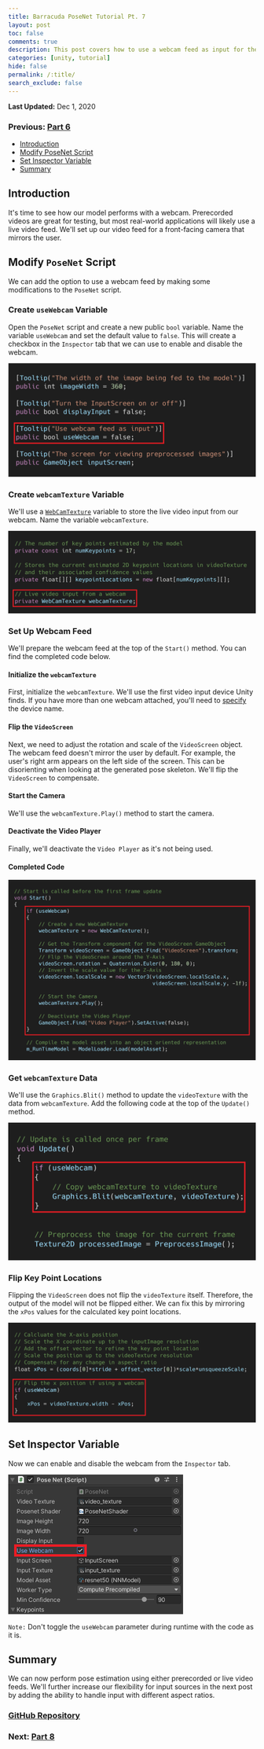 ```yaml
---
title: Barracuda PoseNet Tutorial Pt. 7
layout: post
toc: false
comments: true
description: This post covers how to use a webcam feed as input for the PoseNet model.
categories: [unity, tutorial]
hide: false
permalink: /:title/
search_exclude: false
---
```


**Last Updated:** Dec 1, 2020

### Previous: [Part 6](https://christianjmills.com/Barracuda-PoseNet-Tutorial-6/)

* [Introduction](#introduction)
* [Modify PoseNet Script](#modify-posenet-script)
* [Set Inspector Variable](#set-inspector-variable)
* [Summary](#summary)

## Introduction

It's time to see how our model performs with a webcam. Prerecorded videos are great for testing, but most real-world applications will likely use a live video feed. We'll set up our video feed for a front-facing camera that mirrors the user.



## Modify `PoseNet` Script

We can add the option to use a webcam feed by making some modifications to the `PoseNet` script.

### Create `useWebcam` Variable

Open the `PoseNet` script and create a new public `bool` variable. Name the variable `useWebcam` and set the default value to `false`. This will create a checkbox in the `Inspector` tab that we can use to enable and disable the webcam.

![useWebcam_variable](\images\barracuda-posenet-tutorial\part-7\useWebcam_variable.png)



### Create `webcamTexture` Variable

We'll use a [`WebCamTexture`](https://docs.unity3d.com/ScriptReference/WebCamTexture.html) variable to store the live video input from our webcam. Name the variable `webcamTexture`.

![webcamTexture_variable](\images\barracuda-posenet-tutorial\part-7\webcamTexture_variable.png)



### Set Up Webcam Feed

We'll prepare the webcam feed at the top of the `Start()` method. You can find the completed code below.

#### Initialize the `webcamTexture`

First, initialize the `webcamTexture`. We'll use the first video input device Unity finds. If you have more than one webcam attached, you'll need to [specify](https://docs.unity3d.com/ScriptReference/WebCamTexture-ctor.html) the device name.

#### Flip the `VideoScreen`

Next, we need to adjust the rotation and scale of the `VideoScreen` object. The webcam feed doesn't mirror the user by default. For example, the user's right arm appears on the left side of the screen. This can be disorienting when looking at the generated pose skeleton. We'll flip the `VideoScreen` to compensate.

#### Start the Camera

We'll use the `webcamTexture.Play()` method to start the camera.

#### Deactivate the Video Player

Finally, we'll deactivate the `Video Player` as it's not being used. 

#### Completed Code

![initialize_webcam_start_method](\images\barracuda-posenet-tutorial\part-7\initialize_webcam_start_method.png)





### Get `webcamTexture` Data

We'll use the `Graphics.Blit()` method to update the `videoTexture` with the data from `webcamTexture`. Add the following code at the top of the `Update()` method. 

![useWebcam_update_method](\images\barracuda-posenet-tutorial\part-7\useWebcam_update_method.png)



### Flip Key Point Locations

Flipping the `VideoScreen` does not flip the `videoTexture` itself. Therefore, the output of the model will not be flipped either. We can fix this by mirroring the `xPos` values for the calculated key point locations.

![useWebcam_processOutput_method](\images\barracuda-posenet-tutorial\part-7\useWebcam_processOutput_method.png)



## Set Inspector Variable

Now we can enable and disable the webcam from the `Inspector` tab.

![enable_useWebcam_inspector](\images\barracuda-posenet-tutorial\part-7\enable_useWebcam_inspector.PNG)

`Note:` Don't toggle the `useWebcam` parameter during runtime with the code as it is.



## Summary

We can now perform pose estimation using either prerecorded or live video feeds. We'll further increase our flexibility for input sources in the next post by adding the ability to handle input with different aspect ratios.

### [GitHub Repository](https://github.com/cj-mills/Barracuda-PoseNet-Tutorial)

### Next: [Part 8](https://christianjmills.com/Barracuda-PoseNet-Tutorial-8/)